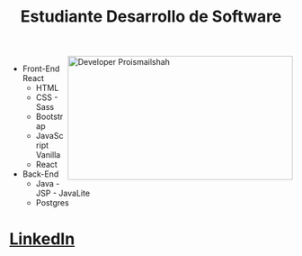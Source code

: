 
 <div align="center">
 <h1 align="center">Estudiante Desarrollo de Software</h1>
 </div>
 <br><br>
 
 <img align="right" alt="Developer Proismailshah" src="https://c.tenor.com/gTg8ZSZMR6YAAAAC/scaler-create-impact.gif" width="400" height="220" />
 
- Front-End React
     - HTML
     - CSS - Sass
     - Bootstrap
     - JavaScript Vanilla
     - React
 - Back-End
     - Java - JSP - JavaLite
     - Postgres

# [LinkedIn](https://www.linkedin.com/in/leonardo-bellido/)

<!--
**ramone02/ramone02** is a ✨ _special_ ✨ repository because its `README.md` (this file) appears on your GitHub profile.

Here are some ideas to get you started:

- 🔭 I’m currently working on ...
- 🌱 I’m currently learning ...
- 👯 I’m looking to collaborate on ...
- 🤔 I’m looking for help with ...
- 💬 Ask me about ...
- 📫 How to reach me: ...
- 😄 Pronouns: ...
- ⚡ Fun fact: ...
-->
